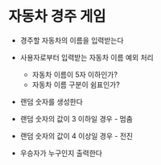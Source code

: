 # 자동차 경주 게임

* 경주할 자동차의 이름을 입력받는다

* 사용자로부터 입력받는 자동차 이름 예외 처리
    * 자동차 이름이 5자 이하인가?
    * 자동차 이름 구분이 쉼표인가?

* 랜덤 숫자를 생성한다

* 랜덤 숫자의 값이 3 이하일 경우 - 멈춤

* 랜덤 숫자의 값이 4 이상일 경우 - 전진

* 우승자가 누구인지 출력한다